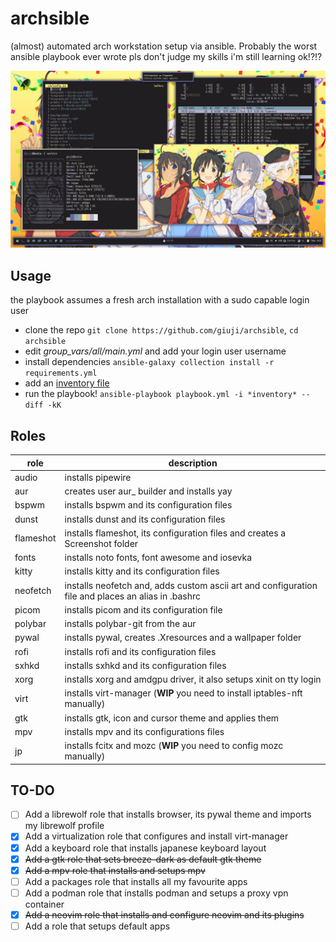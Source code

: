 # archsible
(almost) automated arch workstation setup via ansible.
Probably the worst ansible playbook ever wrote pls don't judge my skills i'm still learning ok!?!?

![Screenshot](screenshot.png)

## Usage
the playbook assumes a fresh arch installation with a sudo capable login user 
- clone the repo `git clone https://github.com/giuji/archsible`, `cd archsible`
- edit *group_vars/all/main.yml* and add your login user username
- install dependencies `ansible-galaxy collection install -r requirements.yml`
- add an [inventory file](https://docs.ansible.com/ansible/latest/user_guide/intro_inventory.html)
- run the playbook! `ansible-playbook playbook.yml -i *inventory* --diff -kK`

## Roles
role | description
--- | ---  
audio | installs pipewire
aur | creates user aur_ builder and installs yay
bspwm | installs bspwm and its configuration files
dunst | installs dunst and its configuration files
flameshot | installs flameshot, its configuration files and creates a Screenshot folder
fonts | installs noto fonts, font awesome and iosevka
kitty | installs kitty and its configuration files
neofetch | installs neofetch and, adds custom ascii art and configuration file and places an alias in .bashrc 
picom | installs picom and its configuration file
polybar | installs polybar-git from the aur
pywal | installs pywal, creates .Xresources and a wallpaper folder
rofi | installs rofi and its configuration files
sxhkd | installs sxhkd and its configuration files
xorg | installs xorg and amdgpu driver, it also setups xinit on tty login
virt | installs virt-manager (**WIP** you need to install iptables-nft manually)
gtk | installs gtk, icon and cursor theme and applies them
mpv | installs mpv and its configurations files
jp | installs fcitx and mozc (**WIP** you need to config mozc manually)
## TO-DO
- [ ] Add a librewolf role that installs browser, its pywal theme and imports my librewolf profile
- [x] Add a virtualization role that configures and install virt-manager
- [x] Add a keyboard role that installs japanese keyboard layout
- [x] ~~Add a gtk role that sets breeze-dark as default gtk theme~~
- [x] ~~Add a mpv role that installs and setups mpv~~
- [ ] Add a packages role that installs all my favourite apps
- [ ] Add a podman role that installs podman and setups a proxy vpn container
- [x] ~~Add a neovim role that installs and configure neovim and its plugins~~
- [ ] Add a role that setups default apps
